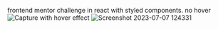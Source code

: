 frontend mentor challenge in react with styled components.
no hover
![Capture](https://github.com/saad-ken/nft-card/assets/88442215/c007f6ba-e356-4b8c-839d-437e0b8a7cd3)
with hover effect 
![Screenshot 2023-07-07 124331](https://github.com/saad-ken/nft-card/assets/88442215/8ac51396-82fe-4e39-b595-6b4ed9e40ed9)
